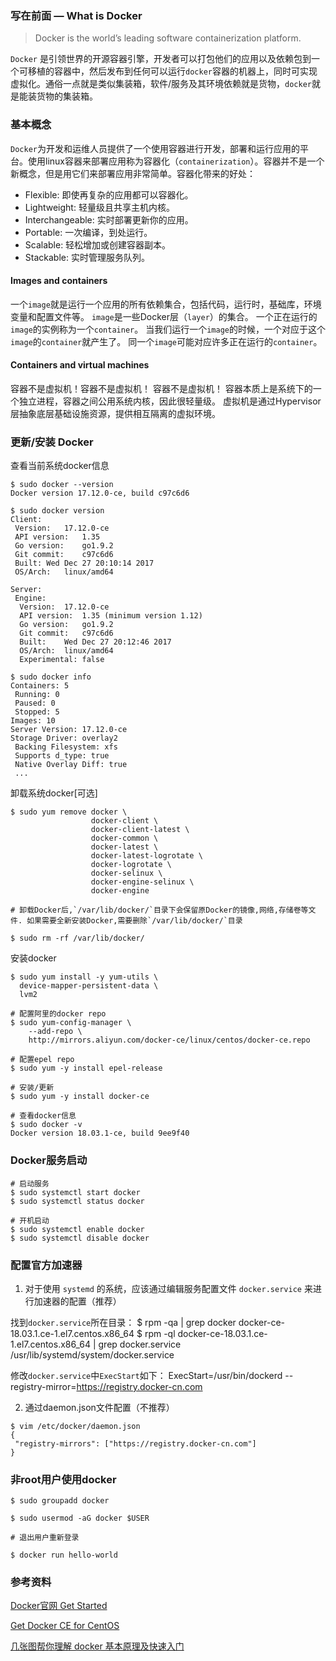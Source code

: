 ### 写在前面 — What is Docker
> Docker is the world’s leading software containerization platform.

`Docker` 是引领世界的开源容器引擎，开发者可以打包他们的应用以及依赖包到一个可移植的容器中，然后发布到任何可以运行`docker`容器的机器上，同时可实现虚拟化。通俗一点就是类似集装箱，软件/服务及其环境依赖就是货物，`docker`就是能装货物的集装箱。

### 基本概念
`Docker`为开发和运维人员提供了一个使用容器进行开发，部署和运行应用的平台。使用linux容器来部署应用称为容器化（`containerization`）。容器并不是一个新概念，但是用它们来部署应用非常简单。容器化带来的好处：
* Flexible: 即使再复杂的应用都可以容器化。 
* Lightweight: 轻量级且共享主机内核。
* Interchangeable: 实时部署更新你的应用。
* Portable: 一次编译，到处运行。
* Scalable: 轻松增加或创建容器副本。
* Stackable: 实时管理服务队列。
#### Images and containers

一个`image`就是运行一个应用的所有依赖集合，包括代码，运行时，基础库，环境变量和配置文件等。
`image`是一些Docker层（`layer`）的集合。
一个正在运行的`image`的实例称为一个`container`。
当我们运行一个`image`的时候，一个对应于这个`image`的`container`就产生了。
同一个`image`可能对应许多正在运行的`container`。

#### Containers and virtual machines
容器不是虚拟机！容器不是虚拟机！ 容器不是虚拟机！
容器本质上是系统下的一个独立进程，容器之间公用系统内核，因此很轻量级。
虚拟机是通过Hypervisor层抽象底层基础设施资源，提供相互隔离的虚拟环境。

### 更新/安装 Docker
查看当前系统docker信息
```
$ sudo docker --version
Docker version 17.12.0-ce, build c97c6d6

$ sudo docker version
Client:
 Version:	17.12.0-ce
 API version:	1.35
 Go version:	go1.9.2
 Git commit:	c97c6d6
 Built:	Wed Dec 27 20:10:14 2017
 OS/Arch:	linux/amd64

Server:
 Engine:
  Version:	17.12.0-ce
  API version:	1.35 (minimum version 1.12)
  Go version:	go1.9.2
  Git commit:	c97c6d6
  Built:	Wed Dec 27 20:12:46 2017
  OS/Arch:	linux/amd64
  Experimental:	false

$ sudo docker info
Containers: 5
 Running: 0
 Paused: 0
 Stopped: 5
Images: 10
Server Version: 17.12.0-ce
Storage Driver: overlay2
 Backing Filesystem: xfs
 Supports d_type: true
 Native Overlay Diff: true
 ...
```

卸载系统docker[可选]
```
$ sudo yum remove docker \
                  docker-client \
                  docker-client-latest \
                  docker-common \
                  docker-latest \
                  docker-latest-logrotate \
                  docker-logrotate \
                  docker-selinux \
                  docker-engine-selinux \
                  docker-engine

# 卸载Docker后,`/var/lib/docker/`目录下会保留原Docker的镜像,网络,存储卷等文件. 如果需要全新安装Docker,需要删除`/var/lib/docker/`目录

$ sudo rm -rf /var/lib/docker/
```

安装docker
```
$ sudo yum install -y yum-utils \
  device-mapper-persistent-data \
  lvm2

# 配置阿里的docker repo
$ sudo yum-config-manager \
    --add-repo \
    http://mirrors.aliyun.com/docker-ce/linux/centos/docker-ce.repo

# 配置epel repo
$ sudo yum -y install epel-release

# 安装/更新
$ sudo yum -y install docker-ce

# 查看docker信息
$ sudo docker -v
Docker version 18.03.1-ce, build 9ee9f40
```
### Docker服务启动
```
# 启动服务
$ sudo systemctl start docker
$ sudo systemctl status docker

# 开机启动
$ sudo systemctl enable docker
$ sudo systemctl disable docker

```
### 配置官方加速器
1. 对于使用 `systemd` 的系统，应该通过编辑服务配置文件 `docker.service` 来进行加速器的配置（推荐）

找到`docker.service`所在目录：
$ rpm -qa | grep docker
docker-ce-18.03.1.ce-1.el7.centos.x86_64
$ rpm -ql docker-ce-18.03.1.ce-1.el7.centos.x86_64 | grep docker.service
/usr/lib/systemd/system/docker.service

修改`docker.service`中`ExecStart`如下：
ExecStart=/usr/bin/dockerd --registry-mirror=https://registry.docker-cn.com

2. 通过daemon.json文件配置（不推荐）
```
$ vim /etc/docker/daemon.json
{
 "registry-mirrors": ["https://registry.docker-cn.com"]
}
```

### 非root用户使用docker
```
$ sudo groupadd docker

$ sudo usermod -aG docker $USER

# 退出用户重新登录

$ docker run hello-world
```
### 参考资料
[Docker官网 Get Started ](https://docs.docker.com/get-started/)

[Get Docker CE for CentOS](https://docs.docker.com/install/linux/docker-ce/centos/#upgrade-docker-ce)

[几张图帮你理解 docker 基本原理及快速入门](https://www.cnblogs.com/SzeCheng/p/6822905.html)
